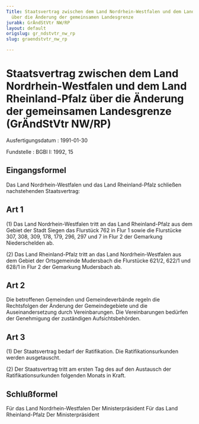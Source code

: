 ```yaml
---
Title: Staatsvertrag zwischen dem Land Nordrhein-Westfalen und dem Land Rheinland-Pfalz
  über die Änderung der gemeinsamen Landesgrenze
jurabk: GrÄndStVtr NW/RP
layout: default
origslug: gr_ndstvtr_nw_rp
slug: graendstvtr_nw_rp

---
```


# Staatsvertrag zwischen dem Land Nordrhein-Westfalen und dem Land Rheinland-Pfalz über die Änderung der gemeinsamen Landesgrenze (GrÄndStVtr NW/RP)

Ausfertigungsdatum
:   1991-01-30

Fundstelle
:   BGBl I: 1992, 15

## Eingangsformel

Das Land Nordrhein-Westfalen und das Land Rheinland-Pfalz schließen
nachstehenden Staatsvertrag:

## Art 1

(1) Das Land Nordrhein-Westfalen tritt an das Land Rheinland-Pfalz aus
dem Gebiet der Stadt Siegen das Flurstück 762 in Flur 1 sowie die
Flurstücke 307, 308, 309, 178, 179, 296, 297 und 7 in Flur 2 der
Gemarkung Niederschelden ab.

(2) Das Land Rheinland-Pfalz tritt an das Land Nordrhein-Westfalen aus
dem Gebiet der Ortsgemeinde Mudersbach die Flurstücke 621/2, 622/1 und
628/1 in Flur 2 der Gemarkung Mudersbach ab.

## Art 2

Die betroffenen Gemeinden und Gemeindeverbände regeln die Rechtsfolgen
der Änderung der Gemeindegebiete und die Auseinandersetzung durch
Vereinbarungen. Die Vereinbarungen bedürfen der Genehmigung der
zuständigen Aufsichtsbehörden.

## Art 3

(1) Der Staatsvertrag bedarf der Ratifikation. Die
Ratifikationsurkunden werden ausgetauscht.

(2) Der Staatsvertrag tritt am ersten Tag des auf den Austausch der
Ratifikationsurkunden folgenden Monats in Kraft.

## Schlußformel

Für das Land Nordrhein-Westfalen
Der Ministerpräsident
Für das Land Rheinland-Pfalz
Der Ministerpräsident

